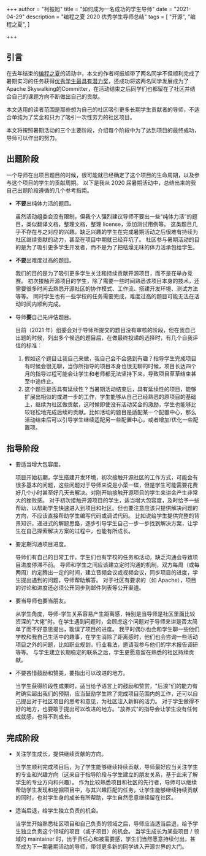 +++
author = "柯振旭"
title = "如何成为一名成功的学生导师"
date = "2021-04-29"
description = "编程之夏 2020 优秀学生导师总结"
tags = [
    "开源",
	"编程之夏",
]

+++

## 引言

在去年结束的[编程之夏](https://isrc.iscas.ac.cn/summer2020/)的活动中，本文的作者柯振旭带了两名同学不但顺利完成了暑期实习的任务获得[优秀学生最具有潜力奖](https://isrc.iscas.ac.cn/summer2020/#/announcement)，还成功将这两名同学发展成为了Apache Skywalking的Committer，在活动结束之后同学们也都留在了社区并结合自己的课题方向不断做出自己的贡献。 

本文适用的读者范围是那些想为自己的社区吸引更多长期学生贡献者的导师，不适合单纯为了奖金和只为了吸引一次性劳力的社区项目。

本文将按照暑期活动的三个主要阶段，介绍每个阶段中为了达到项目的最终成功，导师可以作出的努力。

## 出题阶段

一个导师在出项目题目的时候，很可能就已经确定了这个项目的生命周期，以及参与这个项目的学生的贡献周期。
以下是我从 2020 届暑期活动中，总结出来的我自己出题阶段遵循的几个参考指南。

- **不要**出纯体力活的题目。

  虽然活动组委会没有限制，但我个人强烈建议导师不要出一些“纯体力活”的题目，类似翻译文档，整理文档，整理 license，添加测试用例等。
  这类题目几乎不存在与之对应的兴趣，缺乏兴趣的学生在完成暑期活动之后很难有持续为社区继续贡献的动力，甚至在项目中期就已经弃坑了。
  社区参与暑期活动的目的是为了吸引更多学生开发者，而不是为了把枯燥无味的体力活承包给学生。


- **不要**出难度过高的题目。
  
  我们的目的是为了吸引更多学生关注和持续贡献开源项目，而不是在举办竞赛。
  初次接触开源项目的学生，除了需要一些时间熟悉该项目本身的技术，还需要很多时间去熟悉开源社区的协作模式、工作流、搭建开发环境、测试方法等等。
  同时学生也有一些学校的任务需要完成，难度过高的题目可能无法在活动时间内顺利完成。


- 导师**要**自己先评估题目。

  目前（2021 年）组委会对于导师所提交的题目没有审核的阶段，但在我自己出题的时候，列出多个候选的题目后，在做最终投递的选择时，有几个自我评估的标准：
    1. 假如这个题目让我自己来做，我自己会不会感到有趣？指导学生完成项目有时候会很无聊，当你所指导的项目本身也很无聊的时候，项目长达四个月的指导过程可能会让学生和老师都无法坚持下来，导致项目草草结束甚至中途终止。
    2. 这个题目是否具有延续性？当暑期活动结束后，具有延续性的项目，能够扩展出相似的或进一步的工作，学生能够从自己已经熟悉的原项目的基础上，继续为社区做贡献，这时候即使没有活动奖金的激励，学生也能够比较轻松地完成后续的贡献。比如活动的题目是适配某一个配置中心，那么活动结束后可以引导学生继续适配另一些配置中心，或者增加/优化一些配置项。

## 指导阶段

- 要适当增大包容度。
  
  项目开始初期，学生搭建开发环境，初次接触开源社区的工作方式，可能会有很多基本的问题，这些问题对于导师来说是小菜一碟，但是学生可能需要花费好几个小时甚至好几天去解决。对刚开始接触开源项目的学生来讲会产生非常大的挫败感。
  对于初次接触开源项目的学生，适当增大包容度，及时给予一些帮助，以帮助学生快速进入到项目和社区。但也要注意应该只提供解决问题的方向，不应该直接帮助学生编写代码或调试代码。
  比如说给学生提供完整的背景知识，递进式的解题思路，逐步引导学生自己一步一步找到解决方案，让学生在自己探索解决方案的过程中，也能有所成长。


- 要定期沟通项目进度。

  导师们有自己的日常工作，学生们也有学校的任务和活动，缺乏沟通会导致项目进度停滞不前。
  导师和学生之间应该建立定时沟通的机制，双方每周（或每两周）约定腾出一定的时间，建立音频会议或视频会议，同步项目的进度，学生提出遇到的问题，导师帮助解答。
  对于社区有要求的（如 Apache），项目的讨论和进度还必须公开同步到邮件列表等公开渠道。


- 要当导师也要当朋友。

  从学生角度，导师-学生关系容易产生距离感，特别是当导师是社区里面比较资深的"大佬"时。在学生遇到问题时，会顾虑这个问题对于导师来讲是否太简单了而不好意思提出，耽误了项目的进度。
  我平时偶尔也会和学生聊一些他们学校和我自己生活中的趣事，在学生消除了距离感时，他们也会咨询一些活动项目之外的问题，比如职业规划，行业看法，邀请我参与他们的学术报告调研等等。
  与学生建立长期稳定的联系之后，学生更愿意留在熟悉的社区持续贡献。


- 不要吝惜鼓励和赞美，要指出可以改进的地方。

  当学生获得阶段性成果时，适当给予语言上的鼓励和赞赏，"后浪"们的能力有时确实超出我们的预期，应当鼓励学生除了完成项目范围内的工作，还可以自己提出对于社区项目的思考和意见，为社区注入新鲜的活力。
  对于学生做得不好的地方，也要敢于提出可以改进的地方。"放养式"的指导会让学生没有任何成就感，也得不到成长。


## 完成阶段

- 关注学生成长，提供继续贡献的方向。

  当学生顺利完成项目后，为了学生能够继续持续贡献，导师最好应当关注学生的专业和兴趣方向（这来自于指导阶段与学生建立的朋友关系，基于此来了解学生的专业方向和兴趣）。
  作为比较熟悉项目和社区的先行者，导师可以继续帮助学生发现和挖掘项目中，与其兴趣匹配的任务，让学生能够继续持续贡献的同时，也对学生身的成长有所帮助，学生自然愿意继续留在社区。


- 适当后退，给学生独立负责的机会。

  当学生开始熟悉社区项目和自己负责的领域之后，导师应当适当后退，给予学生独立负责这个领域的项目（或子项目）的机会。
  当学生成长为某些项目 / 领域的 maintainer 时，出于责任心和被需要感，学生们当然愿意持续付出，甚至成为下一期暑期活动的导师，带领更多新的同学进入开源世界的大门。


